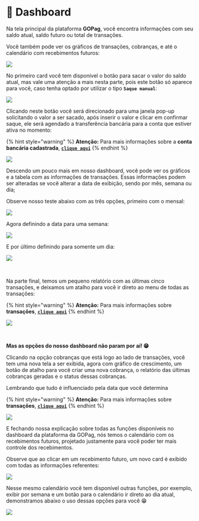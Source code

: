 # 📱 Dashboard

Na tela principal da plataforma **GOPag**, você encontra informações com seu saldo atual, saldo futuro ou total de transações.

Você também pode ver os gráficos de transações, cobranças, e até o calendário com recebimentos futuros:

![](../assets/prints/tela_inicial.png)

No primeiro card você tem disponível o botão para sacar o valor do saldo atual, mas vale uma atenção a mais nesta parte, pois este botão só aparece para você, caso tenha optado por utilizar o tipo **`Saque manual`**:

![](../assets/prints/dashboard_btn_saque.png)

Clicando neste botão você será direcionado para uma janela pop-up solicitando o valor a ser sacado, após inserir o valor e clicar em confirmar saque, ele será agendado a transferência bancária para a conta que estiver ativa no momento:

{% hint style="warning" %}
**Atenção:** Para mais informações sobre a **conta bancária cadastrada**, [**`clique aqui`**](https://docs.gopag.com.br/configuracoes#conta-bancaria)
{% endhint %}

![](../assets/prints/dashboard_btn_saque.gif)

Descendo um pouco mais em nosso dashboard, você pode ver os gráficos e a tabela com as informações de transações. Essas informações podem ser alteradas se você alterar a data de exibição, sendo por mês, semana ou dia;

Observe nosso teste abaixo com as três opções, primeiro com o mensal:

![](../assets/prints/dashboard_transacoes_mensal.gif)

Agora definindo a data para uma semana:

![](../assets/prints/dashboard_transacoes_semana.gif)

E por último definindo para somente um dia:

![](../assets/prints/dashboard_transacoes_dia.gif)

<br>

Na parte final, temos um pequeno relatório com as últimas cinco transações, e deixamos um atalho para você ir direto ao menu de todas as transações:

{% hint style="warning" %}
**Atenção:** Para mais informações sobre **transações**, [**`clique aqui`**](/TRANSACOES/README.md)
{% endhint %}

![](../assets/prints/dashboard_transacoes_botao.gif)

<br>

**Mas as opções do nosso dashboard não param por aí! 😁**

Clicando na opção cobranças que está logo ao lado de transações, você tem uma nova tela a ser exibida, agora com gráfico de crescimento, um botão de atalho para você criar uma nova cobrança, o relatório das últimas cobranças geradas e o status dessas cobranças. 

Lembrando que tudo é influenciado pela data que você determina

{% hint style="warning" %}
**Atenção:** Para mais informações sobre **transações**, [**`clique aqui`**](/TRANSACOES/README.md)
{% endhint %}

![](../assets/prints/dashboard_cobrancas.gif)

E fechando nossa explicação sobre todas as funções disponíveis no dashboard da plataforma da GOPag, nós temos o calendário com os recebimentos futuros, projetado justamente para você poder ter mais controle dos recebimentos.

Observe que ao clicar em um recebimento futuro, um novo card é exibido com todas as informações referentes:

![](../assets/prints/dashboard_recebimentos.gif)

Nesse mesmo calendário você tem disponível outras funções, por exemplo, exibir por semana e um botão para o calendário ir direto ao dia atual, demonstramos abaixo o uso dessas opções para você 😁

![](../assets/prints/dashboard_recebimentos_calendario.gif)

